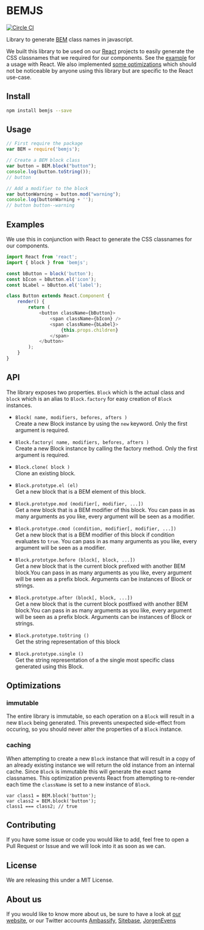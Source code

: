 # BEMJS
[![Circle CI](https://circleci.com/gh/bubobox/concat-js/tree/master.svg?style=svg&circle-token=512452848019d7bf350ad30579e6930414a2fd5f)](https://circleci.com/gh/bubobox/concat-js/tree/master)

Library to generate [BEM](https://en.bem.info/methodology/naming-convention/) class names in javascript.

We built this library to be used on our [React](https://facebook.github.io/react/) projects to easily generate the CSS classnames that we required for our components. See the [example](#examples) for a usage with React. We also implemented [some optimizations](#optimizations) which should not be noticeable by anyone using this library but are specific to the React use-case.

## Install

```sh
npm install bemjs --save
```

## Usage

```js
// First require the package
var BEM = require('bemjs');

// Create a BEM block class
var button = BEM.block("button");
console.log(button.toString());
// button

// Add a modifier to the block
var buttonWarning = button.mod("warning");
console.log(buttonWarning + '');
// button button--warning
```

## Examples

We use this in conjunction with React to generate the CSS classnames for our components.

```js
import React from 'react';
import { block } from 'bemjs';

const bButton = block('button');
const bIcon = bButton.el('icon');
const bLabel = bButton.el('label');

class Button extends React.Component {
    render() {
        return (
            <button className={bButton}>
                <span className={bIcon} />
                <span className={bLabel}>
                    {this.props.children}
                </span>
            </button>
        );
    }
}
```

## API

The library exposes two properties. `Block` which is the actual class and `block` which is an alias to `Block.factory` for easy creation of `Block` instances.

- `Block( name, modifiers, befores, afters )`  
  Create a new Block instance by using the `new` keyword. Only the first argument is required.

- `Block.factory( name, modifiers, befores, afters )`  
  Create a new Block instance by calling the factory method. Only the first argument is required.

- `Block.clone( block )`  
  Clone an existing block.

- `Block.prototype.el (el)`  
  Get a new block that is a BEM element of this block.

- `Block.prototype.mod (modifier[, modifier, ...])`  
  Get a new block that is a BEM modifier of this block. You can pass in as many arguments as you like, every argument will be seen as a modifier.


- `Block.prototype.cmod (condition, modifier[, modifier, ...])`  
  Get a new block that is a BEM modifier of this block if condition evaluates to `true`. You can pass in as many arguments as you like, every argument will be seen as a modifier.


- `Block.prototype.before (block[, block, ...])`  
  Get a new block that is the current block prefixed with another BEM block.You can pass in as many arguments as you like, every argument will be seen as a prefix block. Arguments can be instances of Block or strings.


- `Block.prototype.after (block[, block, ...])`  
  Get a new block that is the current block postfixed with another BEM block.You can pass in as many arguments as you like, every argument will be seen as a prefix block. Arguments can be instances of Block or strings.


- `Block.prototype.toString ()`  
  Get the string representation of this block

- `Block.prototype.single ()`  
  Get the string representation of a the single most specific class generated using this Block.

## Optimizations

### immutable
The entire library is immutable, so each operation on a `Block` will result in a new `Block` being generated. This prevents unexpected side-effect from occuring, so you should never alter the properties of a `Block` instance.

### caching
When attempting to create a new `Block` instance that will result in a copy of an already existing instance we will return the old instance from an internal cache. Since `Block` is immutable this will generate the exact same classnames. This optimization prevents React from attempting to re-render each time the `className` is set to a new instance of `Block`.

```
var class1 = BEM.block('button');
var class2 = BEM.block('button');
class1 === class2; // true
```

## Contributing

If you have some issue or code you would like to add, feel free to open a Pull Request or Issue and we will look into it as soon as we can.

## License

We are releasing this under a MIT License.

## About us

If you would like to know more about us, be sure to have a look at [our website](https://www.ambassify.com), or our Twitter accounts [Ambassify](https://twitter.com/Ambassify), [Sitebase](https://twitter.com/Sitebase), [JorgenEvens](https://twitter.com/JorgenEvens)
